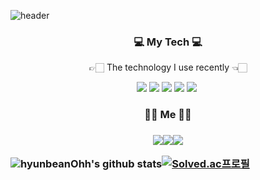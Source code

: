 ![header](https://capsule-render.vercel.app/api?type=slice&color=auto&height=350&section=header&text=HyunbeanOhh&fontSize=90)

<h3 align = "center" >💻 My Tech 💻</h3> 
<p align = "center"> 👉🏻 The technology I use recently 👈🏻 </p> 

<p align = "center">
 <img src="https://img.shields.io/badge/Python-3766AB?style=flat-square&logo=Python&logoColor=white"/></a>&nbsp<img src="https://img.shields.io/badge/React-blue?style=flat-square&logo=React&logoColor=9cf"/></a>&nbsp<img src="https://img.shields.io/badge/Javascript-important?style=flat-square&logo=Javascript&logoColor=white"/></a>&nbsp<img src="https://img.shields.io/badge/HTML5-yellow?style=flat-square&logo=HTML5&logoColor=white"/></a>&nbsp<img src="https://img.shields.io/badge/CSS3-lightgray?style=flat-square&logo=CSS3&logoColor=white"/></a>&nbsp
</p>

 <h3 align = "center"> 🙌🏻 Me 🙌🏻 <h3>
  
<p align = "center">
<a href="https://chairking-95.tistory.com/"><img src="https://img.shields.io/badge/TechBlog-000000?style=flat-square&logo=Micro.blog&logoColor=white&link=내링크"/><img src="https://img.shields.io/badge/Mail-green?style=flat-square&logo=Mail.Ru&logoColor=white"/><a href="https://hits.seeyoufarm.com"><img src="https://hits.seeyoufarm.com/api/count/incr/badge.svg?url=https%3A%2F%2Fgithub.com%2Fhyunbeanohh%2Fhit-counter&count_bg=%2379C83D&title_bg=%23555555&icon=&icon_color=%23E7E7E7&title=hits&edge_flat=false"/></a>
 
![hyunbeanOhh's github stats](https://github-readme-stats.vercel.app/api?username=hyunbeanohh&show_icons=true&theme=radical)[![Solved.ac프로필](http://mazassumnida.wtf/api/v2/generate_badge?boj=ohb4199)](https://solved.ac/ohb4199)
</p>


